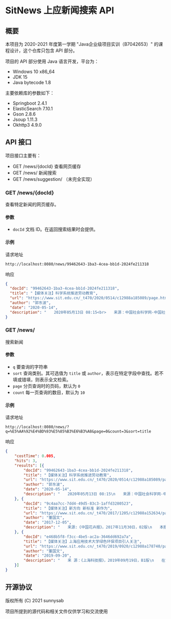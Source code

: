 # SitNews 上应新闻搜索 API

## 概要

本项目为 2020-2021 年度第一学期 "Java企业级项目实训（B7042653）" 的课程设计，这个仓库只包含 API 部分。

项目的 API 部分使用 Java 语言开发，平台为：

- Windows 10 x86_64
- JDK 15
- Java bytecode 1.8

主要依赖库的参数如下：

- Springboot 2.4.1
- ElasticSearch 7.10.1
- Gson 2.8.6
- Jsoup 1.11.3
- Okhttp3 4.9.0

## API 接口

项目接口主要有：

- GET /news/{docId} 查看网页缓存
- GET /news/ 新闻搜索
- GET /news/suggestion/ （未完全实现）

### GET /news/{**docId**}

查看特定新闻的网页缓存。

#### 参数

- `docId`  文档 ID。在返回搜索结果时会提供。

#### 示例

请求地址

```http://localhost:8080/news/99462643-1ba3-4cea-bb1d-2024fe211318```

响应

```json
{
  "docId": "99462643-1ba3-4cea-bb1d-2024fe211318",
  "title": "【媒体关注】科学系统推进劳动教育",
  "url": "https://www.sit.edu.cn/_t470/2020/0514/c12988a185089/page.htm",
  "author": "郭东波",
  "date": "2020-05-14",
  "description": "　　2020年05月13日 08:15<br>　　来源：中国社会科学网-中国社会科学报　作者：查建国 陈炼<br>　　链接：http://www.cssn.cn/zx/bwyc/202005/t20200513_5127793.shtml?COLLCC=3281719987<br>　　中国社会科学报讯 （记者查建国 陈炼）近日，由上海应用技术大学主办的新时代劳动教育创新论坛暨德育研究中心揭牌仪式在沪举行。来自多所高校和机构的专家学者、劳动模范以及师生代表参加了仪式。<br>　　上海应用技术大学党委书记郭庆松表示，一所特色鲜明的应用创新型大学，应立足于应用技术型人才培养的特点，科学系统地推进劳动教育，探索构建应用型高校劳动教育体系，培育学生正确的劳动价值观、建设劳动教育课程群、开展劳动教育实践系、打造劳动教育共同体，使劳动教育成为新时代学校砥砺前行、创造美好生活最有力的实践。<br>　　上海市教委德育处副处长杨长亮提出，要高度重视劳动教育，始终坚持我国社会主义办学方向。应围绕立德树人根本任务，把劳动教育作为促进学生全面发展的重要环节，以日常生活、生产实践和社会服务为主要内容，持续推动劳动教育工作。发挥劳动教育的树德、增智、强体、育美作用，切实提高劳动教育成效，构建德智体美劳有机融合发展的学生综合素养培育系统，把劳动教育作为开门办教育的“试验田”。<br>　　国防大学政治学院教授孙力认为，新时代的劳动蕴含终身学习的理念，因此无论是简单劳动还是复杂劳动，都应树立先培训后上岗和终身学习的观念。此外，创新性劳动是劳动演进的必然结果，也印证了人民群众才是推动社会发展的力量源泉。<br>　　上海师范大学教授何云峰表示，劳动精神要通过具体的劳动者去弘扬。社会主义劳动教育既要注重展示劳动成效，还要大力弘扬奉献精神。<br>　　复旦大学教授陈学明提出，劳动是人的自由全面发展的前提条件，也是人的内在潜能得以外在化的体现，是实现自我和自我实现的重要途径。高校应根据自身办学特色将劳动教育作为德育重点，聚焦马克思主义劳动理论和实践教育，开展特色化劳动教育模式。<br>"
}
```

### GET /news/

搜索新闻

#### 参数

- `q`  要查询的字符串
- `sort`  查询类别。其可选值为 `title` 或 `author`，表示在特定字段中查找。若不填或错填，则表示全文检索。
- `page`  分页查询时的页码，默认为 `0`
- `count`  每一页查询的数目，默认为 `10`

#### 示例

请求地址

`http://localhost:8080/news/?q=%E5%AA%92%E4%BD%93%E5%85%B3%E6%B3%A8&page=0&count=3&sort=title`

响应

```json
{
	"costTime": 0.005,
	"hits": 3,
	"results": [{
		"docId": "99462643-1ba3-4cea-bb1d-2024fe211318",
		"title": "【媒体关注】科学系统推进劳动教育",
		"url": "https://www.sit.edu.cn/_t470/2020/0514/c12988a185089/page.htm",
		"author": "郭东波",
		"date": "2020-05-14",
		"description": "　　2020年05月13日 08:15\n　　来源：中国社会科学网-中国社会科学报　作者：查建国 陈炼\n　　链接：http://www.cssn.cn/zx/bwyc/202005/t20200513_..."
	}, {
		"docId": "9c4aa7cc-7dd4-49d5-83c3-1affd3280523",
		"title": "【媒体关注】新方向 新标准 新作为",
		"url": "https://www.sit.edu.cn/_t470/2017/1205/c12988a152634/page.htm",
		"author": "董国文",
		"date": "2017-12-05",
		"description": "　　来源:《中国花卉报》，2017年11月30日，02版\n　　本报记者 薛光卿 　　上海应用技术大学是生态技术与工程学院党总支书记曹扬曾荣获上海市教卫党委系统优秀党务工作者、上海市首届“教学新星”提名..."
	}, {
		"docId": "e468b5f8-f3cc-4be5-ac2a-3646dd692a7a",
		"title": "【媒体关注】上海应用技术大学绿色环保项目引人关注",
		"url": "https://www.sit.edu.cn/_t470/2019/0920/c12988a178740/page.htm",
		"author": "董国文",
		"date": "2019-09-20",
		"description": "　　来 源：《上海科技报》，2019年09月19日，B1版\n　　在第21届中国国际工业博览会上，聚焦绿色、环保、芳香等紧扣学校专业特色的主题，上海应用技术大学共有21个项目亮相高校展区。\n　　新科技让..."
	}]
}
```

## 开源协议

版权所有 (C) 2021 sunnysab

项目所提到的源代码和相关文件仅供学习和交流使用